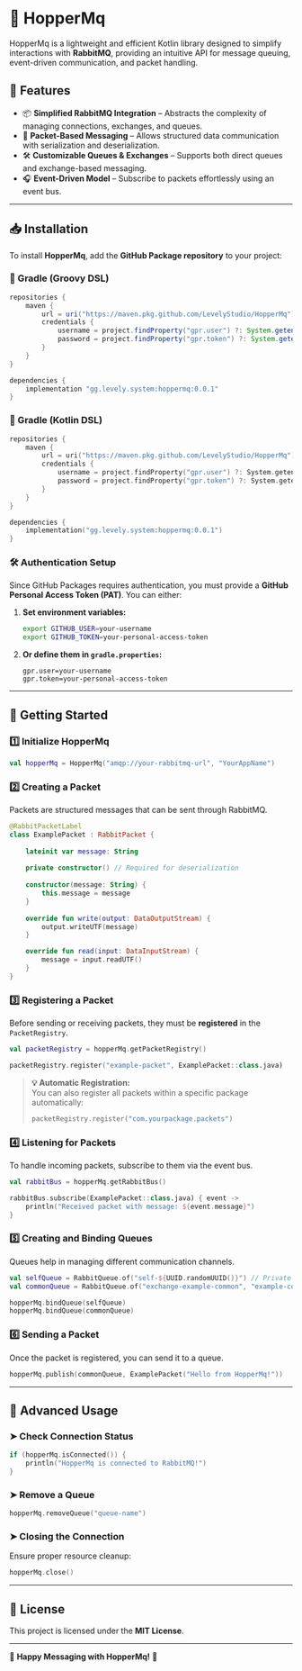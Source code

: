 # 🐰 HopperMq

HopperMq is a lightweight and efficient Kotlin library designed to simplify interactions with **RabbitMQ**, providing an intuitive API for message queuing, event-driven communication, and packet handling.

## 🚀 Features

- 📦 **Simplified RabbitMQ Integration** – Abstracts the complexity of managing connections, exchanges, and queues.
- 🎯 **Packet-Based Messaging** – Allows structured data communication with serialization and deserialization.
- 🛠 **Customizable Queues & Exchanges** – Supports both direct queues and exchange-based messaging.
- 🎧 **Event-Driven Model** – Subscribe to packets effortlessly using an event bus.

---

## 📥 Installation

To install **HopperMq**, add the **GitHub Package repository** to your project:

### 🔹 Gradle (Groovy DSL)

```groovy
repositories {
    maven {
        url = uri("https://maven.pkg.github.com/LevelyStudio/HopperMq")
        credentials {
            username = project.findProperty("gpr.user") ?: System.getenv("GITHUB_USER")
            password = project.findProperty("gpr.token") ?: System.getenv("GITHUB_TOKEN")
        }
    }
}

dependencies {
    implementation "gg.levely.system:hoppermq:0.0.1"
}
```

### 🔸 Gradle (Kotlin DSL)

```kotlin
repositories {
    maven {
        url = uri("https://maven.pkg.github.com/LevelyStudio/HopperMq")
        credentials {
            username = project.findProperty("gpr.user") ?: System.getenv("GITHUB_USER")
            password = project.findProperty("gpr.token") ?: System.getenv("GITHUB_TOKEN")
        }
    }
}

dependencies {
    implementation("gg.levely.system:hoppermq:0.0.1")
}
```

### 🛠 Authentication Setup

Since GitHub Packages requires authentication, you must provide a **GitHub Personal Access Token (PAT)**. You can either:

1. **Set environment variables:**
   ```sh
   export GITHUB_USER=your-username
   export GITHUB_TOKEN=your-personal-access-token
   ```

2. **Or define them in `gradle.properties`:**
   ```properties
   gpr.user=your-username
   gpr.token=your-personal-access-token
   ```

---

## 🎯 Getting Started

### 1️⃣ Initialize HopperMq

```kotlin
val hopperMq = HopperMq("amqp://your-rabbitmq-url", "YourAppName")
```

### 2️⃣ Creating a Packet

Packets are structured messages that can be sent through RabbitMQ.

```kotlin
@RabbitPacketLabel
class ExamplePacket : RabbitPacket {
    
    lateinit var message: String
    
    private constructor() // Required for deserialization
    
    constructor(message: String) {
        this.message = message
    }
    
    override fun write(output: DataOutputStream) {
        output.writeUTF(message)
    }

    override fun read(input: DataInputStream) {
        message = input.readUTF()
    }
}
```

### 3️⃣ Registering a Packet

Before sending or receiving packets, they must be **registered** in the `PacketRegistry`.

```kotlin
val packetRegistry = hopperMq.getPacketRegistry()

packetRegistry.register("example-packet", ExamplePacket::class.java)
```

> **💡 Automatic Registration:**  
> You can also register all packets within a specific package automatically:
> ```kotlin
> packetRegistry.register("com.yourpackage.packets")
> ```

### 4️⃣ Listening for Packets

To handle incoming packets, subscribe to them via the event bus.

```kotlin
val rabbitBus = hopperMq.getRabbitBus()

rabbitBus.subscribe(ExamplePacket::class.java) { event ->
    println("Received packet with message: ${event.message}")
}
```

### 5️⃣ Creating and Binding Queues

Queues help in managing different communication channels.

```kotlin
val selfQueue = RabbitQueue.of("self-${UUID.randomUUID()}") // Private queue
val commonQueue = RabbitQueue.of("exchange-example-common", "example-common", BuiltinExchangeType.DIRECT) // Shared queue

hopperMq.bindQueue(selfQueue)
hopperMq.bindQueue(commonQueue)
```

### 6️⃣ Sending a Packet

Once the packet is registered, you can send it to a queue.

```kotlin
hopperMq.publish(commonQueue, ExamplePacket("Hello from HopperMq!"))
```

---

## 📌 Advanced Usage

### ➤ Check Connection Status

```kotlin
if (hopperMq.isConnected()) {
    println("HopperMq is connected to RabbitMQ!")
}
```

### ➤ Remove a Queue

```kotlin
hopperMq.removeQueue("queue-name")
```

### ➤ Closing the Connection

Ensure proper resource cleanup:

```kotlin
hopperMq.close()
```

---

## 📜 License

This project is licensed under the **MIT License**.


---

🐰 **Happy Messaging with HopperMq!** 🚀


